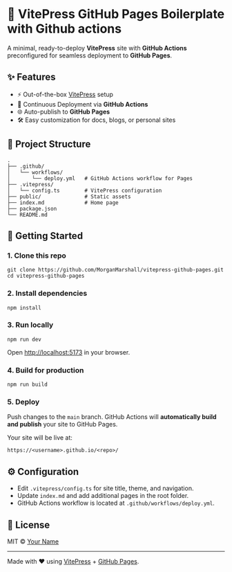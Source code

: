 # 📖 VitePress GitHub Pages Boilerplate with Github actions

A minimal, ready-to-deploy **VitePress** site with **GitHub Actions** preconfigured for seamless deployment to **GitHub Pages**.

## ✨ Features

* ⚡️ Out-of-the-box [VitePress](https://vitepress.dev/) setup
* 🚀 Continuous Deployment via **GitHub Actions**
* 🌐 Auto-publish to **GitHub Pages**
* 🛠️ Easy customization for docs, blogs, or personal sites

## 📂 Project Structure

```
.
├── .github/
│   └── workflows/
│       └── deploy.yml   # GitHub Actions workflow for Pages
├── .vitepress/
│   └── config.ts        # VitePress configuration
├── public/              # Static assets
├── index.md             # Home page
├── package.json
└── README.md
```

## 🚀 Getting Started

### 1. Clone this repo

```
git clone https://github.com/MorganMarshall/vitepress-github-pages.git
cd vitepress-github-pages
```

### 2. Install dependencies

```
npm install
```

### 3. Run locally

```
npm run dev
```

Open [http://localhost:5173](http://localhost:5173) in your browser.

### 4. Build for production

```
npm run build
```

### 5. Deploy

Push changes to the `main` branch. GitHub Actions will **automatically build and publish** your site to GitHub Pages.

Your site will be live at:

```
https://<username>.github.io/<repo>/
```

## ⚙️ Configuration

* Edit `.vitepress/config.ts` for site title, theme, and navigation.
* Update `index.md` and add additional pages in the root folder.
* GitHub Actions workflow is located at `.github/workflows/deploy.yml`.

## 📜 License

MIT © [Your Name](https://github.com/YOUR_USERNAME)

---

Made with ❤️ using [VitePress](https://vitepress.dev/) + [GitHub Pages](https://pages.github.com/).
